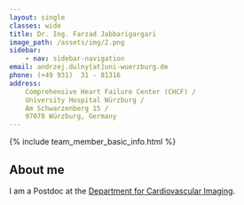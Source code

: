 ```yaml
---
layout: single
classes: wide
title: Dr. Ing. Farzad Jabbarigargari
image_path: /assets/img/2.png
sidebar:
    - nav: sidebar-navigation
email: andrzej.dulny[at]uni-wuerzburg.de
phone: (+49 931)  31 - 81316
address: 
    Comprehensive Heart Failure Center (CHCF) /
    University Hospital Würzburg /
    Am Schwarzenberg 15 /
    97078 Würzburg, Germany
---
```


{% include team_member_basic_info.html %}

## About me
I am a Postdoc at the [Department for Cardiovascular Imaging](https://www.ukw.de/behandlungszentren/dzhi/department-kardiovaskulaere-bildgebung/startseite/).